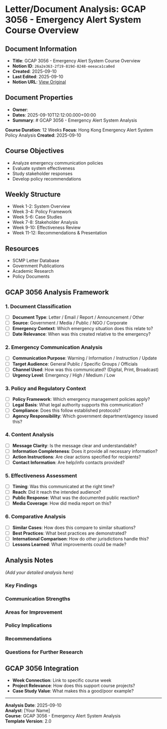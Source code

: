 # Letter/Document Analysis: GCAP 3056 - Emergency Alert System Course Overview

## Document Information
- **Title**: GCAP 3056 - Emergency Alert System Course Overview
- **Notion ID**: `26a2e363-2f19-819d-8248-eeeaca1ca0ed`
- **Created**: 2025-09-10
- **Last Edited**: 2025-09-10
- **Notion URL**: [View Original](https://www.notion.so/GCAP-3056-Emergency-Alert-System-Course-Overview-26a2e3632f19819d8248eeeaca1ca0ed)

## Document Properties
- **Owner**: 
- **Dates**: 2025-09-10T12:12:00.000+00:00
- **Summary**: # GCAP 3056 - Emergency Alert System Analysis

**Course Duration**: 12 Weeks
**Focus**: Hong Kong Emergency Alert System Policy Analysis
**Created**: 2025-09-10

## Course Objectives
- Analyze emergency communication policies
- Evaluate system effectiveness
- Study stakeholder responses
- Develop policy recommendations

## Weekly Structure
- Week 1-2: System Overview
- Week 3-4: Policy Framework
- Week 5-6: Case Studies
- Week 7-8: Stakeholder Analysis
- Week 9-10: Effectiveness Review
- Week 11-12: Recommendations & Presentation

## Resources
- SCMP Letter Database
- Government Publications
- Academic Research
- Policy Documents


## GCAP 3056 Analysis Framework

### 1. Document Classification
- [ ] **Document Type**: Letter / Email / Report / Announcement / Other
- [ ] **Source**: Government / Media / Public / NGO / Corporate
- [ ] **Emergency Context**: Which emergency situation does this relate to?
- [ ] **Date Relevance**: When was this created relative to the emergency?

### 2. Emergency Communication Analysis
- [ ] **Communication Purpose**: Warning / Information / Instruction / Update
- [ ] **Target Audience**: General Public / Specific Groups / Officials
- [ ] **Channel Used**: How was this communicated? (Digital, Print, Broadcast)
- [ ] **Urgency Level**: Emergency / High / Medium / Low

### 3. Policy and Regulatory Context
- [ ] **Policy Framework**: Which emergency management policies apply?
- [ ] **Legal Basis**: What legal authority supports this communication?
- [ ] **Compliance**: Does this follow established protocols?
- [ ] **Agency Responsibility**: Which government department/agency issued this?

### 4. Content Analysis
- [ ] **Message Clarity**: Is the message clear and understandable?
- [ ] **Information Completeness**: Does it provide all necessary information?
- [ ] **Action Instructions**: Are clear actions specified for recipients?
- [ ] **Contact Information**: Are help/info contacts provided?

### 5. Effectiveness Assessment
- [ ] **Timing**: Was this communicated at the right time?
- [ ] **Reach**: Did it reach the intended audience?
- [ ] **Public Response**: What was the documented public reaction?
- [ ] **Media Coverage**: How did media report on this?

### 6. Comparative Analysis
- [ ] **Similar Cases**: How does this compare to similar situations?
- [ ] **Best Practices**: What best practices are demonstrated?
- [ ] **International Comparison**: How do other jurisdictions handle this?
- [ ] **Lessons Learned**: What improvements could be made?

## Analysis Notes
*(Add your detailed analysis here)*

### Key Findings


### Communication Strengths


### Areas for Improvement


### Policy Implications


### Recommendations


### Questions for Further Research


## GCAP 3056 Integration
- **Week Connection**: Link to specific course week
- **Project Relevance**: How does this support course projects?
- **Case Study Value**: What makes this a good/poor example?

---

**Analysis Date**: 2025-09-10  
**Analyst**: [Your Name]  
**Course**: GCAP 3056 - Emergency Alert System Analysis  
**Template Version**: 2.0
